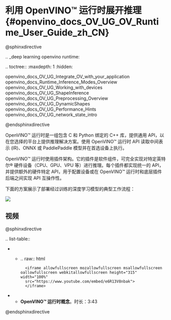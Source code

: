 # 利用 OpenVINO™ 运行时展开推理{#openvino_docs_OV_UG_OV_Runtime_User_Guide_zh_CN}

@sphinxdirective

.. _deep learning openvino runtime:

.. toctree::
   :maxdepth: 1
   :hidden:

   openvino_docs_OV_UG_Integrate_OV_with_your_application
   openvino_docs_Runtime_Inference_Modes_Overview
   openvino_docs_OV_UG_Working_with_devices
   openvino_docs_OV_UG_ShapeInference
   openvino_docs_OV_UG_Preprocessing_Overview
   openvino_docs_OV_UG_DynamicShapes
   openvino_docs_OV_UG_Performance_Hints
   openvino_docs_OV_UG_network_state_intro
   
@endsphinxdirective

OpenVINO™ 运行时是一组包含 C 和 Python 绑定的 C++ 库，提供通用 API，以在您选择的平台上提供推理解决方案。使用 OpenVINO™ 运行时 API 读取中间表示 (IR)、ONNX 或 PaddlePaddle 模型并在首选设备上执行。

OpenVINO™ 运行时使用插件架构。它的插件是软件组件，可完全实现对特定英特尔® 硬件设备（CPU、GPU、VPU 等）进行推理。每个插件都实现统一的 API，并提供额外的硬件特定 API，用于配置设备或在 OpenVINO™ 运行时和底层插件后端之间实现 API 互操作性。
 
下面的方案展示了部署经过训练的深度学习模型的典型工作流程：

<!-- TODO: need to update the picture below with PDPD files -->
![](img/BASIC_FLOW_IE_C.svg)


## 视频

@sphinxdirective

.. list-table::

*
   - .. raw:: html

           <iframe allowfullscreen mozallowfullscreen msallowfullscreen oallowfullscreen webkitallowfullscreen height="315" width="100%"
           src="https://www.youtube.com/embed/e6R13V8nbak">
           </iframe>
*
   - **OpenVINO™ 运行时概念**。时长：3:43
     
@endsphinxdirective

